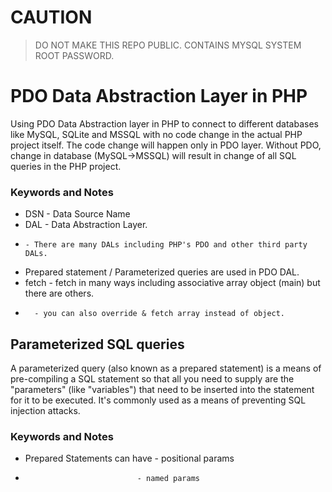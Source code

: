 # CAUTION
> DO NOT MAKE THIS REPO PUBLIC. CONTAINS MYSQL SYSTEM ROOT PASSWORD. 

# PDO Data Abstraction Layer in PHP
Using PDO Data Abstraction layer in PHP to connect to different databases like MySQL, SQLite and MSSQL with no code change in the actual PHP project itself. The code change will happen only in PDO layer. Without PDO, change in database (MySQL->MSSQL) will result in change of all SQL queries in the PHP project.

### Keywords and Notes
- DSN - Data Source Name
- DAL - Data Abstraction Layer.
-     - There are many DALs including PHP's PDO and other third party DALs.
- Prepared statement / Parameterized queries are used in PDO DAL.
- fetch - fetch in many ways including associative array object (main) but there are others.
-       - you can also override & fetch array instead of object.

 ## Parameterized SQL queries
 A parameterized query (also known as a prepared statement) is a means of pre-compiling a SQL statement so that all you need to supply are the "parameters" (like "variables") that need to be inserted into the statement for it to be executed. It's commonly used as a means of preventing SQL injection attacks.

### Keywords and Notes
- Prepared Statements can have - positional params
-                              - named params
